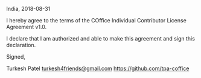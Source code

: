 India, 2018-08-31

I hereby agree to the terms of the COffice Individual Contributor License Agreement v1.0.

I declare that I am authorized and able to make this agreement and sign this declaration.

Signed,

Turkesh Patel turkesh4friends@gmail.com https://github.com/tpa-coffice
